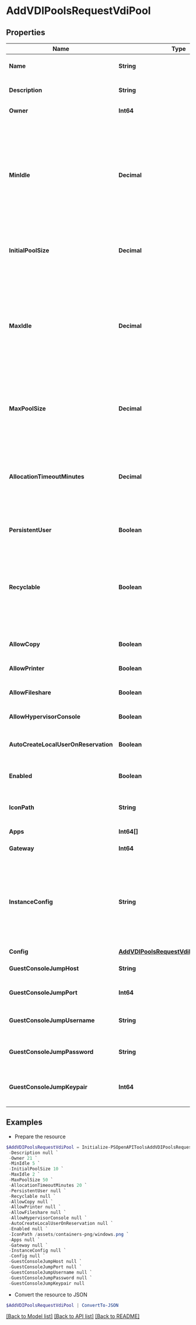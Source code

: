 # AddVDIPoolsRequestVdiPool
## Properties

Name | Type | Description | Notes
------------ | ------------- | ------------- | -------------
**Name** | **String** | Virtual Desktop name | 
**Description** | **String** | Virtual Desktop description | [optional] 
**Owner** | **Int64** | Owner (User) ID | [optional] 
**MinIdle** | **Decimal** | Min Idle - Sets the minimum number of idle instances on standby in the pool. The pool will always try to maintain this number of available instances on standby.  | [optional] 
**InitialPoolSize** | **Decimal** | The initial size of the pool to be allocated on creation | [optional] 
**MaxIdle** | **Decimal** | Sets the maximum number of idle instances on standby in the pool. If the number of idle instances supersedes this, the pool will start removing instances  | [optional] 
**MaxPoolSize** | **Decimal** | Max limit on number of allocations and instances within the pool.  | 
**AllocationTimeoutMinutes** | **Decimal** | Time (in minutes) after a user disconnects before an allocation is recycled or shutdown depending on persistence.  | [optional] 
**PersistentUser** | **Boolean** | Persistent Desktop Pool | [optional] [default to $false]
**Recyclable** | **Boolean** | Recyclable VDI Pools only work with cloud types that support snapshot management (i.e. Vmware, Nutanix, VCD) | [optional] [default to $false]
**AllowCopy** | **Boolean** | Allow copy from desktop | [optional] [default to $false]
**AllowPrinter** | **Boolean** | Allow local printers from Desktop | [optional] [default to $false]
**AllowFileshare** | **Boolean** | Allow File Share | [optional] [default to $false]
**AllowHypervisorConsole** | **Boolean** | Allow hypervisor console | [optional] [default to $false]
**AutoCreateLocalUserOnReservation** | **Boolean** | Auto create local user upon reservation | [optional] [default to $false]
**Enabled** | **Boolean** | Can be used to enable or disable the VDI pool | [optional] [default to $true]
**IconPath** | **String** | The relative location of an icon image | [optional] 
**Apps** | **Int64[]** | Array of VDI App IDs | [optional] 
**Gateway** | **Int64** | VDI Gateway ID | [optional] 
**InstanceConfig** | **String** | Instance Config JSON. Passing as a string will preserve property order.  See &#x60;config&#x60; object for required values. | 
**Config** | [**AddVDIPoolsRequestVdiPoolOneOfConfig**](AddVDIPoolsRequestVdiPoolOneOfConfig.md) |  | 
**GuestConsoleJumpHost** | **String** | Guest Console Jump Host | [optional] 
**GuestConsoleJumpPort** | **Int64** | Guest Console Jump Port | [optional] 
**GuestConsoleJumpUsername** | **String** | Guest Console Jump Username | [optional] 
**GuestConsoleJumpPassword** | **String** | Guest Console Jump Password | [optional] 
**GuestConsoleJumpKeypair** | **Int64** | Guest Console Jump Key Pair. see &#x60;Key Pair&#x60; | [optional] 

## Examples

- Prepare the resource
```powershell
$AddVDIPoolsRequestVdiPool = Initialize-PSOpenAPIToolsAddVDIPoolsRequestVdiPool  -Name null `
 -Description null `
 -Owner 21 `
 -MinIdle 5 `
 -InitialPoolSize 10 `
 -MaxIdle 2 `
 -MaxPoolSize 50 `
 -AllocationTimeoutMinutes 20 `
 -PersistentUser null `
 -Recyclable null `
 -AllowCopy null `
 -AllowPrinter null `
 -AllowFileshare null `
 -AllowHypervisorConsole null `
 -AutoCreateLocalUserOnReservation null `
 -Enabled null `
 -IconPath /assets/containers-png/windows.png `
 -Apps null `
 -Gateway null `
 -InstanceConfig null `
 -Config null `
 -GuestConsoleJumpHost null `
 -GuestConsoleJumpPort null `
 -GuestConsoleJumpUsername null `
 -GuestConsoleJumpPassword null `
 -GuestConsoleJumpKeypair null
```

- Convert the resource to JSON
```powershell
$AddVDIPoolsRequestVdiPool | ConvertTo-JSON
```

[[Back to Model list]](../README.md#documentation-for-models) [[Back to API list]](../README.md#documentation-for-api-endpoints) [[Back to README]](../README.md)

